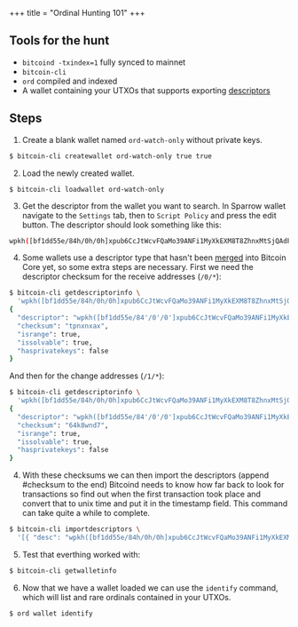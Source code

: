 +++
title = "Ordinal Hunting 101"
+++

Tools for the hunt
-------------------

- `bitcoind -txindex=1` fully synced to mainnet
- `bitcoin-cli` 
- `ord` compiled and indexed
- A wallet containing your UTXOs that supports exporting [descriptors](https://github.com/bitcoin/bitcoin/blob/master/doc/descriptors.md)


Steps
-----

1. Create a blank wallet named `ord-watch-only` without private keys.
```bash
$ bitcoin-cli createwallet ord-watch-only true true
```

2. Load the newly created wallet.
```
$ bitcoin-cli loadwallet ord-watch-only 
```

3. Get the descriptor from the wallet you want to search. In Sparrow wallet navigate
to the `Settings` tab, then to `Script Policy` and press the edit button.
The descriptor should look something like this:
```bash
wpkh([bf1dd55e/84h/0h/0h]xpub6CcJtWcvFQaMo39ANFi1MyXkEXM8T8ZhnxMtSjQAdPmVSTHYnc8Hwoc11VpuP8cb8JUTboZB5A7YYGDonYySij4XTawL6iNZvmZwdnSEEep/<0;1>/*)#fw76ulgt
```

4. Some wallets use a descriptor type that hasn't been 
[merged](https://github.com/bitcoin/bitcoin/pull/22838) into Bitcoin Core yet, 
so some extra steps are necessary. First we need the descriptor checksum for the
receive addresses (`/0/*`):
```bash
$ bitcoin-cli getdescriptorinfo \
  'wpkh([bf1dd55e/84h/0h/0h]xpub6CcJtWcvFQaMo39ANFi1MyXkEXM8T8ZhnxMtSjQAdPmVSTHYnc8Hwoc11VpuP8cb8JUTboZB5A7YYGDonYySij4XTawL6iNZvmZwdnSEEep/0/*)'
{
  "descriptor": "wpkh([bf1dd55e/84'/0'/0']xpub6CcJtWcvFQaMo39ANFi1MyXkEXM8T8ZhnxMtSjQAdPmVSTHYnc8Hwoc11VpuP8cb8JUTboZB5A7YYGDonYySij4XTawL6iNZvmZwdnSEEep/0/*)#csvefu29",
  "checksum": "tpnxnxax",
  "isrange": true,
  "issolvable": true,
  "hasprivatekeys": false
}
```
And then for the change addresses (`/1/*`):
```bash 
$ bitcoin-cli getdescriptorinfo \ 
  'wpkh([bf1dd55e/84h/0h/0h]xpub6CcJtWcvFQaMo39ANFi1MyXkEXM8T8ZhnxMtSjQAdPmVSTHYnc8Hwoc11VpuP8cb8JUTboZB5A7YYGDonYySij4XTawL6iNZvmZwdnSEEep/1/*)'
{
  "descriptor": "wpkh([bf1dd55e/84'/0'/0']xpub6CcJtWcvFQaMo39ANFi1MyXkEXM8T8ZhnxMtSjQAdPmVSTHYnc8Hwoc11VpuP8cb8JUTboZB5A7YYGDonYySij4XTawL6iNZvmZwdnSEEep/1/*)#fyfc5f6a",
  "checksum": "64k8wnd7",
  "isrange": true,
  "issolvable": true,
  "hasprivatekeys": false
}
```

4. With these checksums we can then import the descriptors (append #checksum to the end) Bitcoind needs to know how far back to look for transactions so find out when the first transaction took place and convert that to unix time and put it in the timestamp field. This command can take quite a while to complete.
```bash
$ bitcoin-cli importdescriptors \ 
  '[{ "desc": "wpkh([bf1dd55e/84h/0h/0h]xpub6CcJtWcvFQaMo39ANFi1MyXkEXM8T8ZhnxMtSjQAdPmVSTHYnc8Hwoc11VpuP8cb8JUTboZB5A7YYGDonYySij4XTawL6iNZvmZwdnSEEep/0/*)#tpnxnxax", "timestamp":1455191478 } {"desc":"wpkh([bf1dd55e/84h/0h/0h]xpub6CcJtWcvFQaMo39ANFi1MyXkEXM8T8ZhnxMtSjQAdPmVSTHYnc8Hwoc11VpuP8cb8JUTboZB5A7YYGDonYySij4XTawL6iNZvmZwdnSEEep/1/*)#64k8wnd7" , "timestamp":1455191478 }]'
```

5. Test that everthing worked with:
```bash
$ bitcoin-cli getwalletinfo
```

6. Now that we have a wallet loaded we can use the `identify` command, which will list and rare ordinals contained in your UTXOs.
```bash
$ ord wallet identify 
```
